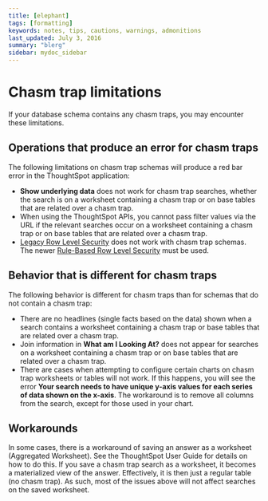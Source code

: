 ```yaml
---
title: [elephant]
tags: [formatting]
keywords: notes, tips, cautions, warnings, admonitions
last_updated: July 3, 2016
summary: "blerg"
sidebar: mydoc_sidebar
---
```

# Chasm trap limitations

If your database schema contains any chasm traps, you may encounter these limitations.

## Operations that produce an error for chasm traps

The following limitations on chasm trap schemas will produce a red bar error in the ThoughtSpot application:

-   **Show underlying data** does not work for chasm trap searches, whether the search is on a worksheet containing a chasm trap or on base tables that are related over a chasm trap.
-   When using the ThoughtSpot APIs, you cannot pass filter values via the URL if the relevant searches occur on a worksheet containing a chasm trap or on base tables that are related over a chasm trap.
-   [Legacy Row Level Security](../data_security/about_legacy_row_security.html#) does not work with chasm trap schemas. The newer [Rule-Based Row Level Security](../data_security/new_row_level_security.html#) must be used.

## Behavior that is different for chasm traps

The following behavior is different for chasm traps than for schemas that do not contain a chasm trap:

-   There are no headlines \(single facts based on the data\) shown when a search contains a worksheet containing a chasm trap or base tables that are related over a chasm trap.
-   Join information in **What am I Looking At?** does not appear for searches on a worksheet containing a chasm trap or on base tables that are related over a chasm trap.
-   There are cases when attempting to configure certain charts on chasm trap worksheets or tables will not work. If this happens, you will see the error **Your search needs to have unique y-axis values for each series of data shown on the x-axis**. The workaround is to remove all columns from the search, except for those used in your chart.

## Workarounds

In some cases, there is a workaround of saving an answer as a worksheet \(Aggregated Worksheet\). See the ThoughtSpot User Guide for details on how to do this. If you save a chasm trap search as a worksheet, it becomes a materialized view of the answer. Effectively, it is then just a regular table \(no chasm trap\). As such, most of the issues above will not affect searches on the saved worksheet.

